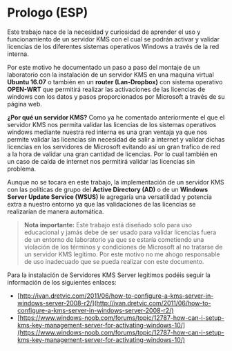 # Prologo \(ESP\)

Este trabajo nace de la necesidad y curiosidad de aprender el uso y funcionamiento de un servidor KMS con el cual se podrán activar y validar licencias de los diferentes sistemas operativos Windows a través de la red interna.

Por este motivo he documentado un paso a paso del montaje de un laboratorio con la instalación de un servidor KMS en una maquina virtual **Ubuntu 16.07** o también en un **router \(Lan-Dropbox\)** con sistema operativo **OPEN-WRT** que permitirá realizar las activaciones de las licencias de windows con los datos y pasos proporcionados por Microsoft a través de su página web.

**¿Por qué un servidor KMS?** Como ya he comentado anteriormente el que el servidor KMS nos permita validar las licencias de los sistemas operativos windows mediante nuestra red interna es una gran ventaja ya que nos permite validar las licencias sin necesidad de salir a internet y validar dichas licencias en los servidores de Microsoft evitando así un gran trafico de red a la hora de validar una gran cantidad de licencias. Por lo cual también en un caso de caída de internet nos permitirá validar las licencias sin problema.

Aunque no se tocara en este trabajo, la implementación de un servidor KMS con las políticas de grupo del **Active Directory \(AD\)** o de un **Windows Server Update Service \(WSUS\)** le agregaría una versatilidad y potencia extra a nuestro entorno ya que las validaciones de las licencias se realizarían de manera automática.

> **Nota importante:** Este trabajo está diseñado solo para uso educacional y jamás debe de ser usado para validar licencias fuera de un entorno de laboratorio ya que se estaría cometiendo una violación de los términos y condiciones de Microsoft al no tratarse de un servidor KMS legítimo. Por este motivo no me ahogo responsable de uso inadecuado que se pueda realizar con este documento.

Para la instalación de Servidores KMS Server legítimos podéis seguir la información de los siguientes enlaces:

* [http://ivan.dretvic.com/2011/06/how-to-configure-a-kms-server-in-windows-server-2008-r2/](http://ivan.dretvic.com/2011/06/how-to-configure-a-kms-server-in-windows-server-2008-r2/)
* [https://www.windows-noob.com/forums/topic/12787-how-can-i-setup-kms-key-management-server-for-activating-windows-10/](https://www.windows-noob.com/forums/topic/12787-how-can-i-setup-kms-key-management-server-for-activating-windows-10/)




